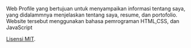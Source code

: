 Web Profile yang bertujuan untuk menyampaikan informasi tentang saya, yang didalammnya menjelaskan tentang saya, resume, dan portofolio.  
Website tersebut menggunakan bahasa pemrograman HTML,CSS, dan JavaScript


[Lisensi MIT](LICENSE).

